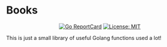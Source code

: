 # Books

<p align="center">
    <a href="https://goreportcard.com/report/github.com/vimond/books"><img src="https://goreportcard.com/badge/github.com/vimond/books" alt="Go ReportCard"></a>
    <a href="https://opensource.org/licenses/MIT"><img src="https://img.shields.io/badge/License-MIT-yellow.svg" alt="License: MIT"></a>
</p>

This is just a small library of useful Golang functions used a lot!